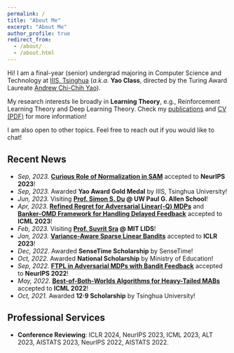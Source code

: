 ```yaml
---
permalink: /
title: "About Me"
excerpt: "About Me"
author_profile: true
redirect_from: 
  - /about/
  - /about.html
---
```


Hi! I am a final-year (senior) undergrad majoring in Computer Science and Technology at [IIIS, Tsinghua](https://iiis.tsinghua.edu.cn/en/) (*a.k.a.* **Yao Class**, directed by the Turing Award Laureate [Andrew Chi-Chih Yao](https://iiis.tsinghua.edu.cn/yao/)).

My research interests lie broadly in **Learning Theory**, e.g., Reinforcement Learning Theory and Deep Learning Theory. Check my [publications](publications) and [CV (PDF)](CV_Yan.pdf) for more information!

I am also open to other topics. Feel free to reach out if you would like to chat!

## Recent News
* *Sep, 2023.* [**Curious Role of Normalization in SAM**](https://arxiv.org/abs/2305.15287) accepted to **NeurIPS 2023**!
* *Sep, 2023.* Awarded **Yao Award Gold Medal** by IIIS, Tsinghua University!
* *Jun, 2023.* Visiting **[Prof. Simon S. Du](https://simonshaoleidu.com/) @ UW Paul G. Allen School**!
* *Apr, 2023.* [**Refined Regret for Adversarial Linear(-Q) MDPs**](https://arxiv.org/abs/2301.12942) and [**Banker-OMD Framework for Handling Delayed Feedback**](https://arxiv.org/abs/2301.10500) accepted to **ICML 2023**!
* *Feb, 2023.* Visiting **[Prof. Suvrit Sra](https://optml.mit.edu/index.html) @ MIT LIDS**!
* *Jan, 2023.* [**Variance-Aware Sparse Linear Bandits**](https://arxiv.org/abs/2205.13450) accepted to **ICLR 2023**!
* *Dec, 2022.* Awarded **SenseTime Scholarship** by SenseTime!
* *Oct, 2022.* Awarded **National Scholarship** by Ministry of Education!
* *Sep, 2022.* [**FTPL in Adversarial MDPs with Bandit Feedback**](https://arxiv.org/abs/2205.13451) accepted to **NeurIPS 2022**!
* *May, 2022.* [**Best-of-Both-Worlds Algorithms for Heavy-Tailed MABs**](https://arxiv.org/abs/2201.11921) accepted to **ICML 2022**!
* *Oct, 2021.* Awarded **12·9 Scholarship** by Tsinghua University!

## Professional Services
* **Conference Reviewing**: ICLR 2024, NeurIPS 2023, ICML 2023, ALT 2023, AISTATS 2023, NeurIPS 2022, AISTATS 2022.
